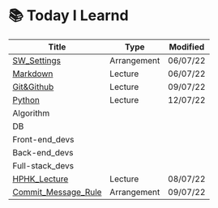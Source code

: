 # 📚 Today I Learnd



| Title                                           | Type        | Modified |
| ----------------------------------------------- | ----------- | -------- |
| [SW_Settings](./SW_Settings)                    | Arrangement | 06/07/22 |
| [Markdown](./Markdown/)                         | Lecture     | 06/07/22 |
| [Git&Github](./Git&Github/)                     | Lecture     | 09/07/22 |
| [Python](./Python)                              | Lecture     | 12/07/22 |
| Algorithm                                       |             |          |
| DB                                              |             |          |
| Front-end_devs                                  |             |          |
| Back-end_devs                                   |             |          |
| Full-stack_devs                                 |             |          |
| [HPHK_Lecture](./HPHK_Lecture)                  | Lecture     | 08/07/22 |
| [Commit_Message_Rule](./Commit_Message_Rule.md) | Arrangement | 09/07/22 |



